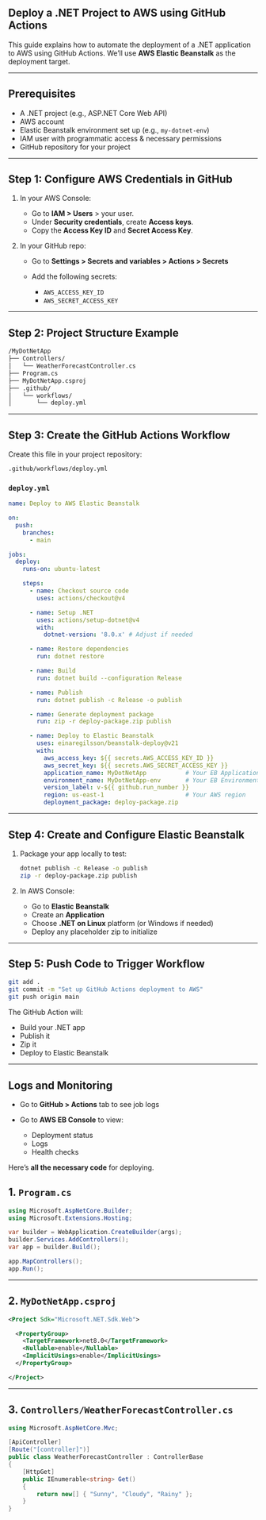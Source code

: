 ## Deploy a .NET Project to AWS using GitHub Actions

This guide explains how to automate the deployment of a .NET application to AWS using GitHub Actions. We’ll use **AWS Elastic Beanstalk** as the deployment target.

---

## Prerequisites

* A .NET project (e.g., ASP.NET Core Web API)
* AWS account
* Elastic Beanstalk environment set up (e.g., `my-dotnet-env`)
* IAM user with programmatic access & necessary permissions
* GitHub repository for your project

---

## Step 1: Configure AWS Credentials in GitHub

1. In your AWS Console:

   * Go to **IAM > Users** > your user.
   * Under **Security credentials**, create **Access keys**.
   * Copy the **Access Key ID** and **Secret Access Key**.

2. In your GitHub repo:

   * Go to **Settings > Secrets and variables > Actions > Secrets**
   * Add the following secrets:

     * `AWS_ACCESS_KEY_ID`
     * `AWS_SECRET_ACCESS_KEY`

---

## Step 2: Project Structure Example

```bash
/MyDotNetApp
├── Controllers/
│   └── WeatherForecastController.cs
├── Program.cs
├── MyDotNetApp.csproj
├── .github/
│   └── workflows/
│       └── deploy.yml

```

---

## Step 3: Create the GitHub Actions Workflow

Create this file in your project repository:

```bash
.github/workflows/deploy.yml
```

### `deploy.yml`

```yaml
name: Deploy to AWS Elastic Beanstalk

on:
  push:
    branches:
      - main

jobs:
  deploy:
    runs-on: ubuntu-latest

    steps:
      - name: Checkout source code
        uses: actions/checkout@v4

      - name: Setup .NET
        uses: actions/setup-dotnet@v4
        with:
          dotnet-version: '8.0.x' # Adjust if needed

      - name: Restore dependencies
        run: dotnet restore

      - name: Build
        run: dotnet build --configuration Release

      - name: Publish
        run: dotnet publish -c Release -o publish

      - name: Generate deployment package
        run: zip -r deploy-package.zip publish

      - name: Deploy to Elastic Beanstalk
        uses: einaregilsson/beanstalk-deploy@v21
        with:
          aws_access_key: ${{ secrets.AWS_ACCESS_KEY_ID }}
          aws_secret_key: ${{ secrets.AWS_SECRET_ACCESS_KEY }}
          application_name: MyDotNetApp           # Your EB Application name
          environment_name: MyDotNetApp-env       # Your EB Environment name
          version_label: v-${{ github.run_number }}
          region: us-east-1                       # Your AWS region
          deployment_package: deploy-package.zip
```

---

## Step 4: Create and Configure Elastic Beanstalk

1. Package your app locally to test:

   ```bash
   dotnet publish -c Release -o publish
   zip -r deploy-package.zip publish
   ```

2. In AWS Console:

   * Go to **Elastic Beanstalk**
   * Create an **Application**
   * Choose **.NET on Linux** platform (or Windows if needed)
   * Deploy any placeholder zip to initialize

---

## Step 5: Push Code to Trigger Workflow

```bash
git add .
git commit -m "Set up GitHub Actions deployment to AWS"
git push origin main
```

The GitHub Action will:

* Build your .NET app
* Publish it
* Zip it
* Deploy to Elastic Beanstalk

---

## Logs and Monitoring

* Go to **GitHub > Actions** tab to see job logs
* Go to **AWS EB Console** to view:

  * Deployment status
  * Logs
  * Health checks

Here’s **all the necessary code** for deploying.

## 1. `Program.cs`

```csharp
using Microsoft.AspNetCore.Builder;
using Microsoft.Extensions.Hosting;

var builder = WebApplication.CreateBuilder(args);
builder.Services.AddControllers();
var app = builder.Build();

app.MapControllers();
app.Run();
```

---

## 2. `MyDotNetApp.csproj`

```xml
<Project Sdk="Microsoft.NET.Sdk.Web">

  <PropertyGroup>
    <TargetFramework>net8.0</TargetFramework>
    <Nullable>enable</Nullable>
    <ImplicitUsings>enable</ImplicitUsings>
  </PropertyGroup>

</Project>
```

---

## 3. `Controllers/WeatherForecastController.cs`

```csharp
using Microsoft.AspNetCore.Mvc;

[ApiController]
[Route("[controller]")]
public class WeatherForecastController : ControllerBase
{
    [HttpGet]
    public IEnumerable<string> Get()
    {
        return new[] { "Sunny", "Cloudy", "Rainy" };
    }
}
```



